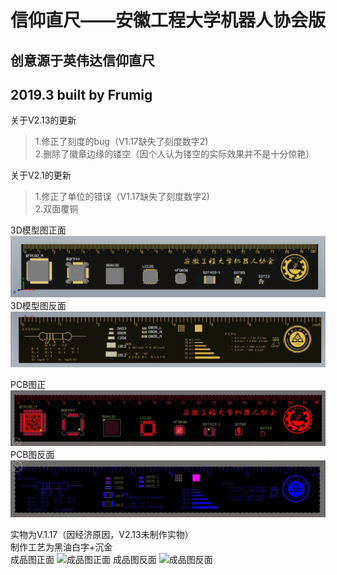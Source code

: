 <!--
 * @Author: your name
 * @Date: 2019-03-22 18:43:10
 * @LastEditTime: 2020-08-18 15:56:58
 * @LastEditors: Please set LastEditors
 * @Description: In User Settings Edit
 * @FilePath: \undefinedd:\Project\Github Project\RobotAssociation\Faith-ruler-Version-of-Robot-Association\README.md
-->
# 信仰直尺——安徽工程大学机器人协会版
## 创意源于英伟达信仰直尺
## 2019.3 built by Frumig
关于V2.13的更新<br>
>1.修正了刻度的bug（V1.17缺失了刻度数字2)<br>
>2.删除了徽章边缘的镂空（因个人认为镂空的实际效果并不是十分惊艳）

关于V2.1的更新<br>
>1.修正了单位的错误（V1.17缺失了刻度数字2)<br>
>2.双面覆铜

3D模型图正面
![3D模型图正面](https://github.com/El-Psy-Congro/Faith-ruler-Version-of-Robot-Association/blob/master/Images/3D_model_diagram_A.jpg)
3D模型图反面
![3D模型图反面](https://github.com/El-Psy-Congro/Faith-ruler-Version-of-Robot-Association/blob/master/Images/3D_model_diagram_B.jpg)

PCB图正
![PCB图正面](https://github.com/El-Psy-Congro/Faith-ruler-Version-of-Robot-Association/blob/master/Images/PCB_A.jpg)
PCB图反面
![PCB图反面](https://github.com/El-Psy-Congro/Faith-ruler-Version-of-Robot-Association/blob/master/Images/PCB_B.jpg)

实物为V.1.17（因经济原因，V2.13未制作实物）<br>
制作工艺为黑油白字+沉金<br>
成品图正面
![成品图正面](https://github.com/El-Psy-Congro/Faith-ruler-Version-of-Robot-Association/blob/master/Images/Finished_product_drawing_A.jpg)
成品图反面
![成品图反面](https://github.com/El-Psy-Congro/Faith-ruler-Version-of-Robot-Association/blob/master/Images/Finished_product_drawing_B.jpg)